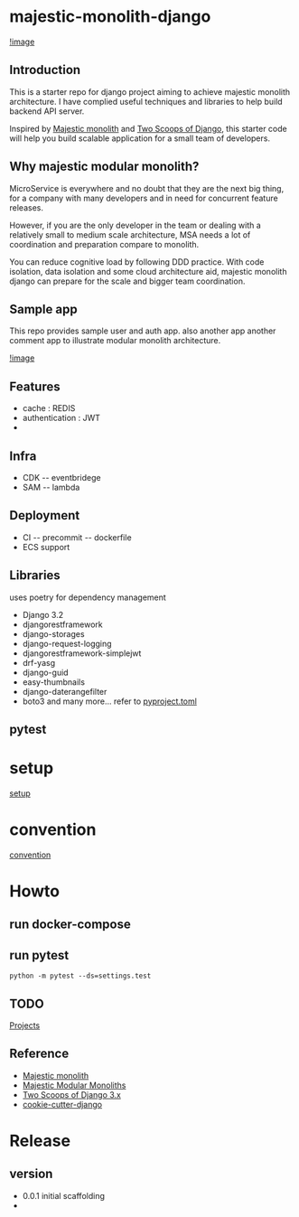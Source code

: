 # majestic-monolith-django

[!image]()

## Introduction
This is a starter repo for django project aiming to achieve majestic monolith architecture.
I have complied useful techniques and libraries to help build backend API server.

Inspired by [Majestic monolith](https://m.signalvnoise.com/the-majestic-monolith/) and 
[Two Scoops of Django](https://www.feldroy.com/books/two-scoops-of-django-3-x), this starter code will help you 
build scalable application for a small team of developers.


## Why majestic modular monolith?
MicroService is everywhere and no doubt that they are the next big thing,
for a company with many developers and in need for concurrent feature releases.

However, if you are the only developer in the team or dealing with a relatively small to medium scale architecture, 
MSA needs a lot of coordination and preparation compare to monolith.

You can reduce cognitive load by following DDD practice. 
With code isolation, data isolation and some cloud architecture aid, majestic monolith django can prepare for the scale and bigger team coordination.


## Sample app
This repo provides sample user and auth app. 
also another app another comment app to illustrate modular monolith architecture.

[!image]()


## Features
- cache : REDIS
- authentication : JWT
- 

## Infra
- CDK
-- eventbridege 
- SAM
-- lambda

## Deployment
- CI 
-- precommit 
-- dockerfile
- ECS support

## Libraries
uses poetry for dependency management
- Django 3.2 
- djangorestframework
- django-storages
- django-request-logging
- djangorestframework-simplejwt
- drf-yasg
- django-guid
- easy-thumbnails
- django-daterangefilter
- boto3
and many more...
refer to [pyproject.toml](/config/app/pyproject.toml)

## pytest

# setup 
[setup](setup.md) 

# convention
[convention](conventions.md)



# Howto
## run docker-compose
## run pytest
```python -m pytest --ds=settings.test```

## TODO
[Projects](https://github.com/users/kokospapa8/projects/1/views/1)

## Reference
- [Majestic monolith](https://m.signalvnoise.com/the-majestic-monolith/)
- [Majestic Modular Monoliths](https://lukashajdu.com/post/majestic-modular-monolith/)
- [Two Scoops of Django 3.x](https://www.feldroy.com/books/two-scoops-of-django-3-x)
- [cookie-cutter-django](https://github.com/cookiecutter/cookiecutter-django)

# Release
## version
- 0.0.1 initial scaffolding
- 